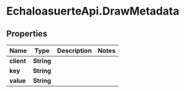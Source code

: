 # EchaloasuerteApi.DrawMetadata

## Properties
Name | Type | Description | Notes
------------ | ------------- | ------------- | -------------
**client** | **String** |  | 
**key** | **String** |  | 
**value** | **String** |  | 


